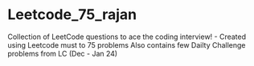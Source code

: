 # Leetcode_75_rajan
Collection of LeetCode questions to ace the coding interview! - Created using Leetcode must to 75 problems
Also contains few Dailty Challenge problems from LC (Dec - Jan 24)
